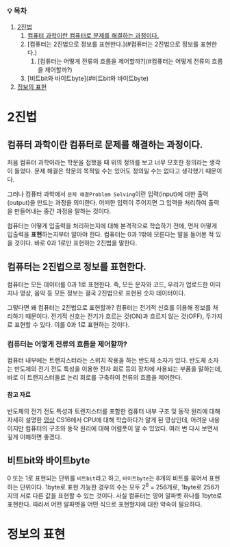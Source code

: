 ### 💡 목차

1. [2진법](#2진법)
	1. [컴퓨터 과학이란 컴퓨터로 문제를 해결하는 과정이다.](#컴퓨터-과학이란-컴퓨터로-문제를-해결하는-과정이다.)
	2. [컴퓨터는 2진법으로 정보를 표현한다.](#컴퓨터는 2진법으로 정보를 표현한다.)
		1. [컴퓨터는 어떻게 전류의 흐름을 제어할까?](#컴퓨터는 어떻게 전류의 흐름을 제어할까?)
	3. [비트bit와 바이트byte](#비트bit와 바이트byte)
2. [정보의 표현](#정보의-표현)

# 2진법

## 컴퓨터 과학이란 컴퓨터로 문제를 해결하는 과정이다.

처음 컴퓨터 과학이라는 학문을 접했을 때 위의 정의를 보고 너무 모호한 정의라는 생각이 들었다. 문제 해결은 학문의 목적일 수는 있어도 정의일 수는 없다고 생각했기 때문이다.

그러나 컴퓨터 과학에서 `문제 해결Problem Solving`이란 입력(input)에 대한 출력(output)을 만드는 과정을 의미한다. 어떠한 입력이 주어지면 그 입력을 처리하여 출력을 만들어내는 중간 과정을 말하는 것이다.

컴퓨터는 어떻게 입출력을 처리하는지에 대해 본격적으로 학습하기 전에, 먼저 어떻게 입출력을 **표현**하는지부터 알아야 한다. 컴퓨터는 0과 1밖에 모른다는 말을 들어본 적 있을 것이다. 바로 0과 1로만 표현하는 2진법을 말한다.

## 컴퓨터는 2진법으로 정보를 표현한다.

컴퓨터는 모든 데이터를 0과 1로 표현한다. 즉, 모든 문자와 코드, 우리가 업로드한 이미지나 영상, 음악 등 모든 정보는 결국 2진법으로 표현된 숫자 데이터이다.

그렇다면 왜 컴퓨터는 2진법으로 표현할까? 컴퓨터는 전기적 신호를 이용해 정보를 처리하기 때문이다.
전기적 신호는 전기가 흐르는 것(ON)과 흐르지 않는 것(OFF), 두가지로 표현할 수 있다. 이를 0과 1로 표현하는 것이다.

### 컴퓨터는 어떻게 전류의 흐름을 제어할까?

컴퓨터 내부에는 트랜지스터라는 스위치 작용을 하는 반도체 소자가 있다.
반도체 소자는 반도체의 전기 전도 특성을 이용한 전자 회로 등의 장치에 사용되는 부품을 말하는데, 바로 이 트랜지스터들로 논리 회로를 구축하여 전류의 흐름을 제어한다.

#### 참고 자료
반도체의 전기 전도 특성과 트랜지스터를 포함한 컴퓨터 내부 구조 및 동작 원리에 대해 자세히 설명한 [영상](https://youtu.be/Fg00LN30Ezg?si=FrmhjEDXKFd4HNfS&t=240)
CS16에서 CPU에 대해 학습하다가 알게 된 영상인데, 어려운 내용이지만 컴퓨터의 구조와 동작 원리에 대해 어렴풋이 알 수 있었다. 여러 번 다시 보면서 깊게 이해하면 좋겠다.

## 비트bit와 바이트byte

0 또는 1로 표현되는 단위를 `비트bit`라고 하고, `바이트byte`는 8개의 비트를 묶어서 표현하는 단위이다. 
1byte로 표현 가능한 경우의 수는 모두 2<sup>8</sup> = 256개로, 1byte로 256가지의 서로 다른 값을 표현할 수 있는 것이다.
사실 컴퓨터는 영어 알파벳 하나를 1byte로 표현한다. 따라서 어떤 알파벳을 어떤 식으로 표현할지에 대한 약속이 필요하다.

# 정보의 표현